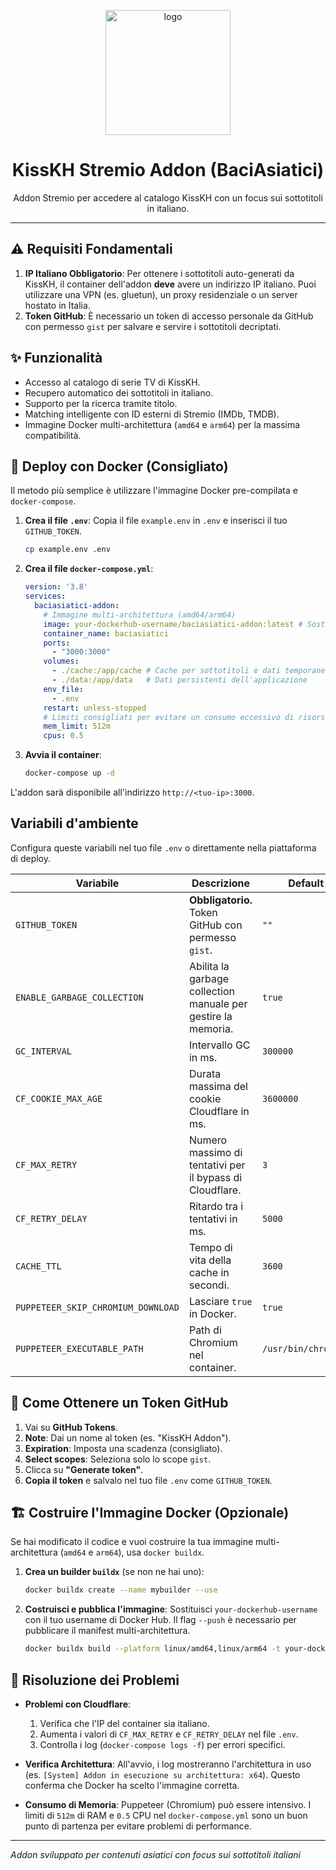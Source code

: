 <p align="center">
  <img src="https://imgur.com/PVEr4oa.jpeg" alt="logo" width="200"/>
</p>

<h1 align="center">KissKH Stremio Addon (BaciAsiatici)</h1>

<p align="center">
  Addon Stremio per accedere al catalogo KissKH con un focus sui sottotitoli in italiano.
</p>

---

## ⚠️ Requisiti Fondamentali

1.  **IP Italiano Obbligatorio**: Per ottenere i sottotitoli auto-generati da KissKH, il container dell'addon **deve** avere un indirizzo IP italiano. Puoi utilizzare una VPN (es. gluetun), un proxy residenziale o un server hostato in Italia.
2.  **Token GitHub**: È necessario un token di accesso personale da GitHub con permesso `gist` per salvare e servire i sottotitoli decriptati.

## ✨ Funzionalità

-   Accesso al catalogo di serie TV di KissKH.
-   Recupero automatico dei sottotitoli in italiano.
-   Supporto per la ricerca tramite titolo.
-   Matching intelligente con ID esterni di Stremio (IMDb, TMDB).
-   Immagine Docker multi-architettura (`amd64` e `arm64`) per la massima compatibilità.

## 🚀 Deploy con Docker (Consigliato)

Il metodo più semplice è utilizzare l'immagine Docker pre-compilata e `docker-compose`.

1.  **Crea il file `.env`**:
    Copia il file `example.env` in `.env` e inserisci il tuo `GITHUB_TOKEN`.
    ```sh
    cp example.env .env
    ```

2.  **Crea il file `docker-compose.yml`**:
    ```yaml
    version: '3.8'
    services:
      baciasiatici-addon:
        # Immagine multi-architettura (amd64/arm64)
        image: your-dockerhub-username/baciasiatici-addon:latest # Sostituisci con la tua immagine
        container_name: baciasiatici
        ports:
          - "3000:3000"
        volumes:
          - ./cache:/app/cache # Cache per sottotitoli e dati temporanei
          - ./data:/app/data   # Dati persistenti dell'applicazione
        env_file:
          - .env
        restart: unless-stopped
        # Limiti consigliati per evitare un consumo eccessivo di risorse
        mem_limit: 512m
        cpus: 0.5
    ```

3.  **Avvia il container**:
    ```sh
    docker-compose up -d
    ```

L'addon sarà disponibile all'indirizzo `http://<tuo-ip>:3000`.

## Variabili d'ambiente

Configura queste variabili nel tuo file `.env` o direttamente nella piattaforma di deploy.

| Variabile | Descrizione | Default |
|---|---|---|
| `GITHUB_TOKEN` | **Obbligatorio.** Token GitHub con permesso `gist`. | `""` |
| `ENABLE_GARBAGE_COLLECTION` | Abilita la garbage collection manuale per gestire la memoria. | `true` |
| `GC_INTERVAL` | Intervallo GC in ms. | `300000` |
| `CF_COOKIE_MAX_AGE` | Durata massima del cookie Cloudflare in ms. | `3600000` |
| `CF_MAX_RETRY` | Numero massimo di tentativi per il bypass di Cloudflare. | `3` |
| `CF_RETRY_DELAY` | Ritardo tra i tentativi in ms. | `5000` |
| `CACHE_TTL` | Tempo di vita della cache in secondi. | `3600` |
| `PUPPETEER_SKIP_CHROMIUM_DOWNLOAD` | Lasciare `true` in Docker. | `true` |
| `PUPPETEER_EXECUTABLE_PATH` | Path di Chromium nel container. | `/usr/bin/chromium` |

## 🐙 Come Ottenere un Token GitHub

1.  Vai su **GitHub Tokens**.
2.  **Note**: Dai un nome al token (es. "KissKH Addon").
3.  **Expiration**: Imposta una scadenza (consigliato).
4.  **Select scopes**: Seleziona solo lo scope `gist`.
5.  Clicca su **"Generate token"**.
6.  **Copia il token** e salvalo nel tuo file `.env` come `GITHUB_TOKEN`.

## 🏗️ Costruire l'Immagine Docker (Opzionale)

Se hai modificato il codice e vuoi costruire la tua immagine multi-architettura (`amd64` e `arm64`), usa `docker buildx`.

1.  **Crea un builder `buildx`** (se non ne hai uno):
    ```sh
    docker buildx create --name mybuilder --use
    ```

2.  **Costruisci e pubblica l'immagine**:
    Sostituisci `your-dockerhub-username` con il tuo username di Docker Hub. Il flag `--push` è necessario per pubblicare il manifest multi-architettura.
    ```sh
    docker buildx build --platform linux/amd64,linux/arm64 -t your-dockerhub-username/baciasiatici-addon:latest --push .
    ```

## 🤔 Risoluzione dei Problemi

-   **Problemi con Cloudflare**:
    1.  Verifica che l'IP del container sia italiano.
    2.  Aumenta i valori di `CF_MAX_RETRY` e `CF_RETRY_DELAY` nel file `.env`.
    3.  Controlla i log (`docker-compose logs -f`) per errori specifici.

-   **Verifica Architettura**: All'avvio, i log mostreranno l'architettura in uso (es. `[System] Addon in esecuzione su architettura: x64`). Questo conferma che Docker ha scelto l'immagine corretta.

-   **Consumo di Memoria**: Puppeteer (Chromium) può essere intensivo. I limiti di `512m` di RAM e `0.5` CPU nel `docker-compose.yml` sono un buon punto di partenza per evitare problemi di performance.

---

*Addon sviluppato per contenuti asiatici con focus sui sottotitoli italiani*

